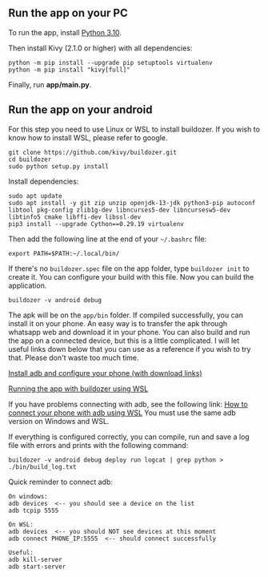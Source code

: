 ## Run the app on your PC

To run the app, install [Python 3.10](https://www.python.org/).

Then install Kivy (2.1.0 or higher) with all dependencies:

    python -m pip install --upgrade pip setuptools virtualenv
    python -m pip install "kivy[full]"

Finally, run **app/main.py**.


## Run the app on your android

For this step you need to use Linux or WSL to install buildozer.
If you wish to know how to install WSL, please refer to google.

    git clone https://github.com/kivy/buildozer.git
    cd buildozer
    sudo python setup.py install

Install dependencies:

    sudo apt update
    sudo apt install -y git zip unzip openjdk-13-jdk python3-pip autoconf libtool pkg-config zlib1g-dev libncurses5-dev libncursesw5-dev libtinfo5 cmake libffi-dev libssl-dev
    pip3 install --upgrade Cython==0.29.19 virtualenv

Then add the following line at the end of your <code>~/.bashrc</code> file:
    
    export PATH=$PATH:~/.local/bin/

If there's no <code>buildozer.spec</code> file on the app folder, type <code>buildozer init</code> to create it.
You can configure your build with this file.
Now you can build the application.

    buildozer -v android debug

The apk will be on the <code>app/bin</code> folder. If compiled successfully, you can install it on your phone.
An easy way is to transfer the apk through whatsapp web and download it in your phone.
You can also build and run the app on a connected device, but this is a little complicated.
I will let useful links down below that you can use as a reference if you wish to try that.
Please don't waste too much time.

[Install adb and configure your phone (with download links)](https://www.xda-developers.com/install-adb-windows-macos-linux/)

[Running the app with buildozer using WSL](https://buildozer.readthedocs.io/en/latest/quickstart.html#run-my-application-from-windows-10)

If you have problems connecting with adb, see the following link: [How to connect your phone with adb using WSL](https://stackoverflow.com/questions/62145379/how-to-connect-android-studio-running-inside-wsl2-with-connected-devices-or-andr)
You must use the same adb version on Windows and WSL.

If everything is configured correctly, you can compile, run and save a log file with errors and prints with the following command:

    buildozer -v android debug deploy run logcat | grep python > ./bin/build_log.txt

Quick reminder to connect adb:
     
    On windows:
    adb devices  <-- you should see a device on the list
    adb tcpip 5555

    On WSL:
    adb devices  <-- you should NOT see devices at this moment
    adb connect PHONE_IP:5555  <-- should connect successfully

    Useful:
    adb kill-server
    adb start-server

